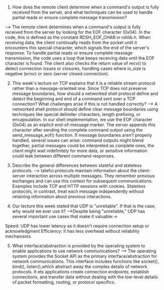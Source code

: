 1. How does the remote client determine when a command's output is fully received from the server, and what techniques can be used to handle partial reads or ensure complete message transmission?

--> The remote client determines when a command's output is fully received from the server by looking for the EOF character (0x04). In the code, this is defined as the constant RDSH_EOF_CHAR in rshlib.h. When receiving data, the client continually reads from the socket until it encounters this special character, which signals the end of the server's response. To handle partial reads or ensure complete message transmission, the code uses a loop that keeps receiving data until the EOF character is found. The client also checks the return value of recv() to detect connection issues or closures, handling cases where io_size is negative (error) or zero (server closed connection).

2. This week's lecture on TCP explains that it is a reliable stream protocol rather than a message-oriented one. Since TCP does not preserve message boundaries, how should a networked shell protocol define and detect the beginning and end of a command sent over a TCP connection? What challenges arise if this is not handled correctly?
--> A networked shell protocol should define clear message boundaries using techniques like special delimiter characters, length prefixing, or encapsulation. In our shell implementation, we use the EOF character (0x04) as an explicit end-of-message marker. The server appends this character after sending the complete command output using the send_message_eof() function. If message boundaries aren't properly handled, several issues can arise: command outputs might blend together, partial messages could be interpreted as complete ones, the client might wait indefinitely for more data, or sensitive information could leak between different command responses.


3. Describe the general differences between stateful and stateless protocols.
--> tateful protocols maintain information about the client-server interaction across multiple messages. They remember previous exchanges and can use this context for subsequent communications. Examples include TCP and HTTP sessions with cookies. Stateless protocols, in contrast, treat each message independently without retaining information about previous interactions. 


4. Our lecture this week stated that UDP is "unreliable". If that is the case, why would we ever use it?
-->Despite being "unreliable," UDP has several important use cases that make it valuable:->

Speed: UDP has lower latency as it doesn't require connection setup or acknowledgment
Efficiency: It has less overhead without reliability mechanisms




5. What interface/abstraction is provided by the operating system to enable applications to use network communications?
--> The operating system provides the Socket API as the primary interface/abstraction for network communications. This interface includes functions like socket(), bind(), listen(),which abstract away the complex details of network protocols. It ets applications create connection endpoints, establish connections, and transfer data without dealing with the low-level details of packet formatting, routing, or protocol specifics. 


